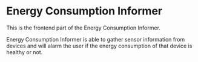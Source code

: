 # Energy Consumption Informer

This is the frontend part of the Energy Consumption Informer.

Energy Consumption Informer is able to gather sensor information from devices and will alarm the user if the energy consumption of that device is healthy or not.
